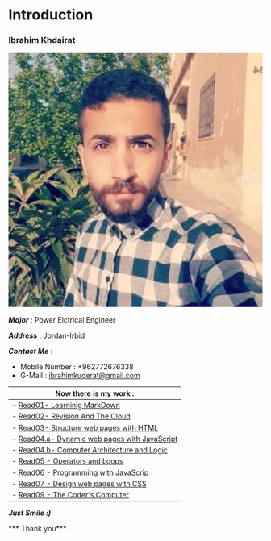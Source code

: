 # Introduction
### Ibrahim Khdairat 
![Image](ibrahim.jpg)

***Major*** : Power Elctrical Engineer

***Address*** : Jordan-Irbid

***Contact Me*** :

- Mobile Number : +962772676338
- G-Mail : ibrahimkuderat@gmail.com

|  Now there is my work :|
|------------------------|
| - [Read01- Learninig MarkDown](Readings/Read01LearningMarkdown.md)|
|-  [Read02- Revision And The Cloud](Readings/Read02RevisinAandTheCloud.md)|
| - [Read03- Structure web pages with HTML](Readings/read03.md)|
| - [Read04.a- Dynamic web pages with JavaScript](Readings/read04a.md)|
| - [Read04.b-  Computer Architecture and Logic](Readings/read04b.md)|
| - [Read05 - Operators and Loops](Readings/read05.md)|
| - [Read06 - Programming with JavaScrip](Readings/read06.md)|
| - [Read07 - Design web pages with CSS](Readings/read07.md)|
| - [ Read09 - The Coder's Computer](Readings/read07.md)|









***Just Smile :)***

*** Thank you***



